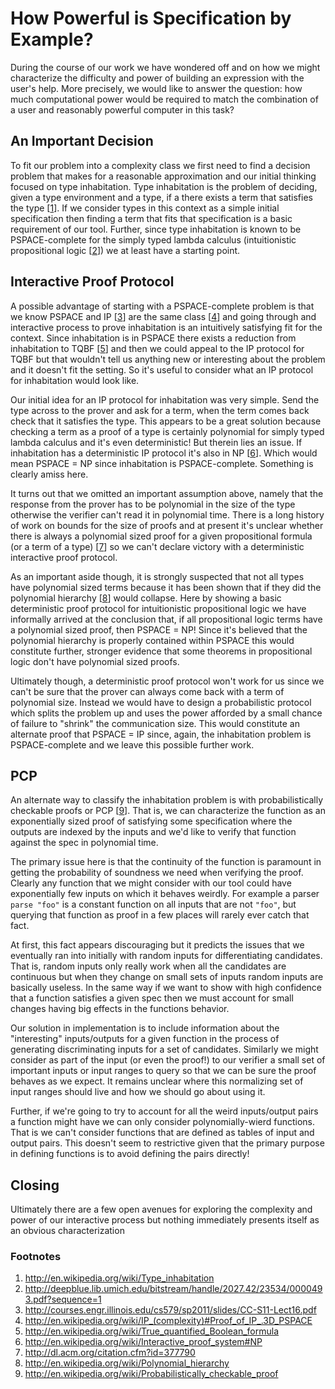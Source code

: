 # How Powerful is Specification by Example?

During the course of our work we have wondered off and on how we might characterize the difficulty and power of building an expression with the user's help. More precisely, we would like to answer the question: how much computational power would be required to match the combination of a user and reasonably powerful computer in this task?

## An Important Decision

To fit our problem into a  complexity class we first need to find a decision problem that makes for a reasonable approximation and our initial thinking focused on type inhabitation. Type inhabitation is the problem of deciding, given a type environment and a type, if a there exists a term that satisfies the type [[1](#footnotes)]. If we consider types in this context as a simple initial specification then finding a term that fits that specification is a basic requirement of our tool. Further, since type inhabitation is known to be PSPACE-complete for the simply typed lambda calculus (intuitionistic propositional logic [[2](#footnotes)]) we at least have a starting point.

## Interactive Proof Protocol

A possible advantage of starting with a PSPACE-complete problem is that we know PSPACE and IP [[3](#footnotes)] are the same class [[4](#footnotes)] and going through and interactive process to prove inhabitation is an intuitively satisfying fit for the context. Since inhabitation is in PSPACE there exists a reduction from inhabitation to TQBF [[5](#footnotes)] and then we could appeal to the IP protocol for TQBF but that wouldn't tell us anything new or interesting about the problem and it doesn't fit the setting. So it's useful to consider what an IP protocol for inhabitation would look like.

Our initial idea for an IP protocol for inhabitation was very simple. Send the type across to the prover and ask for a term, when the term comes back check that it satisfies the type. This appears to be a great solution because checking a term as a proof of a type is certainly polynomial for simply typed lambda calculus and it's even deterministic! But therein lies an issue. If inhabitation has a deterministic IP protocol it's also in NP [[6](#footnotes)]. Which would mean PSPACE = NP since inhabitation is PSPACE-complete. Something is clearly amiss here.

It turns out that we omitted an important assumption above, namely that the response from the prover has to be polynomial in the size of the type otherwise the verifier can't read it in polynomial time. There is a long history of work on bounds for the size of proofs and at present it's unclear whether there is always a polynomial sized proof for a given propositional formula (or a term of a type) [[7](#footnotes)] so we can't declare victory with a deterministic interactive proof protocol.

As an important aside though, it is strongly suspected that not all types have polynomial sized terms because it has been shown that if they did the polynomial hierarchy [[8](#footnotes)] would collapse. Here by showing a basic deterministic proof protocol for intuitionistic propositional logic we have informally arrived at the conclusion that, if all propositional logic terms have a polynomial sized proof, then PSPACE = NP! Since it's believed that the polynomial hierarchy is properly contained within PSPACE this would constitute further, stronger evidence that some theorems in propositional logic don't have polynomial sized proofs.

Ultimately though, a deterministic proof protocol won't work for us since we can't be sure that the prover can always come back with a term of polynomial size. Instead we would have to design a probabilistic protocol which splits the problem up and uses the power afforded by a small chance of failure to "shrink" the communication size. This would constitute an alternate proof that PSPACE = IP since, again, the inhabitation problem is PSPACE-complete and we leave this possible further work.

## PCP

An alternate way to classify the inhabitation problem is with probabilistically checkable proofs or PCP [[9](#footnotes)]. That is, we can characterize the function as an exponentially sized proof of satisfying some specification where the outputs are indexed by the inputs and we'd like to verify that function against the spec in polynomial time.

The primary issue here is that the continuity of the function is paramount in getting the probability of soundness we need when verifying the proof. Clearly any function that we might consider with our tool could have exponentially few inputs on which it behaves weirdly. For example a parser `parse "foo"` is a constant function on all inputs that are not `"foo"`, but querying that function as proof in a few places will rarely ever catch that fact.

At first, this fact appears discouraging but it predicts the issues that we eventually ran into initially with random inputs for differentiating candidates. That is, random inputs only really work when all the candidates are continuous but when they change on small sets of inputs random inputs are basically useless. In the same way if we want to show with high confidence that a function satisfies a given spec then we must account for small changes having big effects in the functions behavior.

Our solution in implementation is to include information about the "interesting" inputs/outputs for a given function in the process of generating discriminating inputs for a set of candidates. Similarly we might consider as part of the input (or even the proof!) to our verifier a small set of important inputs or input ranges to query so that we can be sure the proof behaves as we expect. It remains unclear where this normalizing set of input ranges should live and how we should go about using it.

Further, if we're going to try to account for all the weird inputs/output pairs a function might have we can only consider polynomially-wierd functions. That is we can't consider functions that are defined as tables of input and output pairs. This doesn't seem to restrictive given that the primary purpose in defining functions is to avoid defining the pairs directly!

## Closing

Ultimately there are a few open avenues for exploring the complexity and power of our interactive process but nothing immediately presents itself as an obvious characterization

### Footnotes

1. http://en.wikipedia.org/wiki/Type_inhabitation
2. http://deepblue.lib.umich.edu/bitstream/handle/2027.42/23534/0000493.pdf?sequence=1
3. http://courses.engr.illinois.edu/cs579/sp2011/slides/CC-S11-Lect16.pdf
4. http://en.wikipedia.org/wiki/IP_(complexity)#Proof_of_IP_.3D_PSPACE
5. http://en.wikipedia.org/wiki/True_quantified_Boolean_formula
6. http://en.wikipedia.org/wiki/Interactive_proof_system#NP
7. http://dl.acm.org/citation.cfm?id=377790
8. http://en.wikipedia.org/wiki/Polynomial_hierarchy
9. http://en.wikipedia.org/wiki/Probabilistically_checkable_proof
